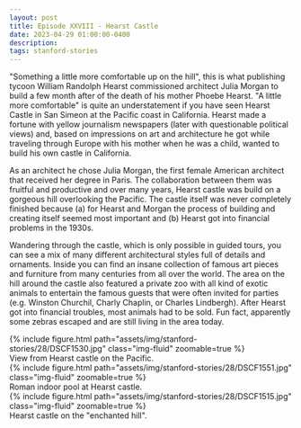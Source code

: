 ```yaml
---
layout: post
title: Episode XXVIII - Hearst Castle
date: 2023-04-29 01:00:00-0400
description:
tags: stanford-stories
---
```


"Something a little more comfortable up on the hill", this is what publishing
tycoon William Randolph Hearst commissioned architect Julia Morgan to build a
few month after of the death of his mother Phoebe Hearst.
"A little more comfortable" is quite an understatement if you have seen
Hearst Castle in San Simeon at the Pacific coast in California.
Hearst made a fortune with yellow journalism newspapers
(later with questionable political views) and, based on impressions
on art and architecture he got while traveling through Europe with his mother
when he was a child, wanted to build his own castle in California.

As an architect he chose Julia Morgan, the first female American architect that
received her degree in Paris.
The collaboration between them was fruitful and productive and over many years,
Hearst castle was build on a gorgeous hill overlooking the Pacific.
The castle itself was never completely finished because (a) for Hearst and Morgan the process
of building and creating itself seemed most important and (b) Hearst got into
financial problems in the 1930s.

Wandering through the castle, which is only possible in guided tours,
you can see a mix of many different architectural styles
full of details and ornaments.
Inside you can find an insane collection of famous art pieces and furniture
from many centuries from all over the world.
The area on the hill around the castle also featured a private zoo with all kind
of exotic animals to entertain the famous guests that were often invited
for parties (e.g. Winston Churchil, Charly Chaplin, or Charles Lindbergh).
After Hearst got into financial troubles, most animals had to be sold.
Fun fact, apparently some zebras escaped and are still living in the area today.

<div class="row mt-3">
    <div class="col-sm mt-3 mt-md-0">
        {% include figure.html path="assets/img/stanford-stories/28/DSCF1530.jpg" class="img-fluid" zoomable=true %}
    </div>
</div>
<div class="caption">
    View from Hearst castle on the Pacific.
</div>

<div class="row mt-3">
    <div class="col-sm mt-3 mt-md-0">
        {% include figure.html path="assets/img/stanford-stories/28/DSCF1551.jpg" class="img-fluid" zoomable=true %}
    </div>
</div>
<div class="caption">
    Roman indoor pool at Hearst castle.
</div>

<div class="row mt-3">
    <div class="col-sm mt-3 mt-md-0">
        {% include figure.html path="assets/img/stanford-stories/28/DSCF1515.jpg" class="img-fluid" zoomable=true %}
    </div>
</div>
<div class="caption">
    Hearst castle on the "enchanted hill".
</div>
